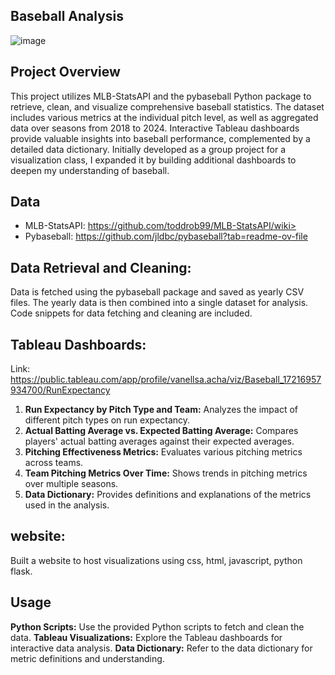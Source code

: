 ## Baseball Analysis
![image](https://github.com/user-attachments/assets/21890f0a-82b4-411c-9d81-e7f39d10f575)

## Project Overview
This project utilizes MLB-StatsAPI and the pybaseball Python package to retrieve, clean, and visualize comprehensive baseball statistics. The dataset includes various metrics at the individual pitch level, as well as aggregated data over seasons from 2018 to 2024. Interactive Tableau dashboards provide valuable insights into baseball performance, complemented by a detailed data dictionary. Initially developed as a group project for a visualization class, I expanded it by building additional dashboards to deepen my understanding of baseball.

## Data
- MLB-StatsAPI: https://github.com/toddrob99/MLB-StatsAPI/wiki> 
- Pybaseball: https://github.com/jldbc/pybaseball?tab=readme-ov-file
## Data Retrieval and Cleaning:

Data is fetched using the pybaseball package and saved as yearly CSV files.
The yearly data is then combined into a single dataset for analysis.
Code snippets for data fetching and cleaning are included.

## Tableau Dashboards: 
Link: https://public.tableau.com/app/profile/vanellsa.acha/viz/Baseball_17216957934700/RunExpectancy 

1. **Run Expectancy by Pitch Type and Team:** Analyzes the impact of different pitch types on run expectancy.
2. **Actual Batting Average vs. Expected Batting Average:** Compares players' actual batting averages against their expected averages.
3. **Pitching Effectiveness Metrics:** Evaluates various pitching metrics across teams.
4. **Team Pitching Metrics Over Time:** Shows trends in pitching metrics over multiple seasons.
5. **Data Dictionary:** Provides definitions and explanations of the metrics used in the analysis.

## website:
Built a website to host visualizations using css, html, javascript, python flask.

## Usage
**Python Scripts:** Use the provided Python scripts to fetch and clean the data.
**Tableau Visualizations:** Explore the Tableau dashboards for interactive data analysis.
**Data Dictionary:** Refer to the data dictionary for metric definitions and understanding.
